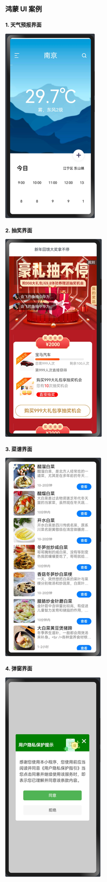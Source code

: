 ## 鸿蒙 UI 案例
### 1. 天气预报界面
![img.png](img.png)

### 2. 抽奖界面
![img_1.png](img_1.png)

### 3. 菜谱界面
![img_2.png](img_2.png)

### 4. 弹窗界面
![img_3.png](img_3.png)